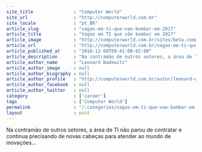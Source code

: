```yaml
---
site_title               : "Computer World"
site_url                 : "http://computerworld.com.br"
site_locale              : "pt_BR"
article_slug             : "vagas-em-ti-que-vao-bombar-em-2017"
article_title            : "Vagas em TI que vão bombar em 2017"
article_image            : "http://computerworld.com.br/sites/beta.computerworld.com.br/files/news_articles/jobs.jpg"
article_url              : "http://computerworld.com.br/vagas-em-ti-que-vao-bombar-em-2017"
article_published_at     : "2016-12-08T09:41:00-02:00"
article_description      : "Na contramão de outros setores, a área de TI não parou de contratar e continua precisando de novas cabeças para atender ao mundo de inovações..."
article_author_name      : "Leonard Wadewitz"
article_author_image     : null
article_author_biography : null
article_author_profile   : "http://computerworld.com.br/autor/leonard-wadewitz"
article_author_facebook  : null
article_author_twitter   : null
category                 : ['career']
tags                     : ['Computer World']
permalink                : "/:categories/vagas-em-ti-que-vao-bombar-em-2017/"
layout                   : post
---
```


Na contramão de outros setores, a área de TI não parou de contratar e continua precisando de novas cabeças para atender ao mundo de inovações...
